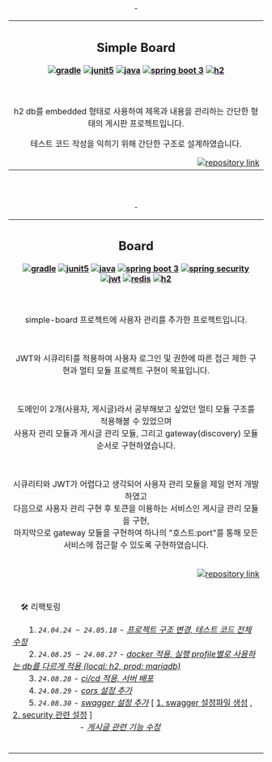 <!-- introduce project repository -------------------------------------------------------------------------------------------------------------------------------------------->
<div align=center>

<br>

-<table>
  <tr><th width=881px>  
    
## Simple Board

[![gradle](https://img.shields.io/badge/Gradle-02303A.svg?style=badge&logo=Gradle&logoColor=white)](https://github.com/zhyun-project/simple-board-01)
[![junit5](https://img.shields.io/badge/JUnit_5-25A162?style=badge&logo=&logoColor=white)](https://github.com/zhyun-project/simple-board-01)
[![java](https://img.shields.io/badge/Java-ED8B00?style=badge&logo=openjdk&logoColor=white)](https://github.com/zhyun-project/simple-board-01)
[![spring boot 3](https://img.shields.io/badge/Spring_boot_3-6DB33F?style=badge&logo=spring&logoColor=white)](https://github.com/zhyun-project/simple-board-01)
[![h2](https://img.shields.io/badge/H2-224DCA?style=badge&logo=h2&logoColor=white)](https://github.com/zhyun-project/simple-board-01)  

</th></tr>
<tr><td align=center>
<br>

h2 db를 embedded 형태로 사용하여 제목과 내용을 관리하는 간단한 형태의 게시판 프로젝트입니다.

테스트 코드 작성을 익히기 위해 간단한 구조로 설계하였습니다.

<div align=right>
  <a href="https://github.com/zhyun-project/simple-board-01"><picture>
        <source media="(prefers-color-scheme: dark)" srcset="https://img.shields.io/badge/Repository%20🔗-100000?style=for-the-badge&logo=github&logoColor=white">
        <source media="(prefers-color-scheme: light)" srcset="https://img.shields.io/badge/Repository%20🔗-2f80ed?style=for-the-badge&logo=github&logoColor=white">
        <img alt="repository link" src="https://img.shields.io/badge/Repository%20🔗-100000?style=for-the-badge&logo=github&logoColor=white"/>
    </picture></a>
</div>

  </td></tr>
</table> 

<br>
<br>

-<table>
  <tr><th width=881>
    
## Board

[![gradle](https://img.shields.io/badge/Gradle-02303A.svg?style=badge&logo=Gradle&logoColor=white)](https://github.com/zhyun-project/simple-board-01)
[![junit5](https://img.shields.io/badge/JUnit_5-25A162?style=badge&logo=&logoColor=white)](https://github.com/zhyun-project/simple-board-01)
[![java](https://img.shields.io/badge/Java-ED8B00?style=badge&logo=openjdk&logoColor=white)](https://github.com/zhyun-project/simple-board-01)
[![spring boot 3](https://img.shields.io/badge/Spring_boot_3-6DB33F?style=badge&logo=spring&logoColor=white)](https://github.com/zhyun-project/simple-board-01)
[![spring security](https://img.shields.io/badge/Spring_Security-6DB33F?style=badge&logo=Spring-Security&logoColor=white)](https://github.com/zhyun-project/simple-board-01)
[![jwt](https://img.shields.io/badge/JWT-000?style=badge&logo=jsonwebtokens&logoColor=white)](https://github.com/zhyun-project/simple-board-01)
[![redis](https://img.shields.io/badge/redis-%23DD0031.svg?&style=badge&logo=redis&logoColor=white)](https://github.com/zhyun-project/simple-board-01)
[![h2](https://img.shields.io/badge/H2-224DCA?style=badge&logo=h2&logoColor=white)](https://github.com/zhyun-project/simple-board-01)  

  </th></tr>
  <tr><td align=center>
<br>

simple-board 프로젝트에 사용자 관리를 추가한 프로젝트입니다.

<br>  

JWT와 시큐리티를 적용하여 사용자 로그인 및 권한에 따른 접근 제한 구현과 멀티 모듈 프로젝트 구현이 목표입니다.

<br>

도메인이 2개(사용자, 게시글)라서 공부해보고 싶었던 멀티 모듈 구조를 적용해볼 수 있었으며  
사용자 관리 모듈과 게시글 관리 모듈, 그리고 gateway(discovery) 모듈 순서로 구현하였습니다.

<br>

시큐리티와 JWT가 어렵다고 생각되어 사용자 관리 모듈을 제일 먼저 개발하였고  
다음으로 사용자 관리 구현 후 토큰을 이용하는 서비스인 게시글 관리 모듈을 구현,    
마지막으로 gateway 모듈을 구현하여 하나의 "호스트:port"를 통해 모든 서비스에 접근할 수 있도록 구현하였습니다.

<br>

<div align=right>
  <a href="https://github.com/zhyun-project/simple-board-02"><picture>
        <source media="(prefers-color-scheme: dark)" srcset="https://img.shields.io/badge/Repository%20🔗-100000?style=for-the-badge&logo=github&logoColor=white">
        <source media="(prefers-color-scheme: light)" srcset="https://img.shields.io/badge/Repository%20🔗-2f80ed?style=for-the-badge&logo=github&logoColor=white">
        <img alt="repository link" src="https://img.shields.io/badge/Repository%20🔗-100000?style=for-the-badge&logo=github&logoColor=white"/>
    </picture></a>
</div>  

  </td></tr>
  <tr><td>
<br>
    
　🛠️ 리팩토링    
 
　　1\. *`24.04.24 ~ 24.05.18`* - [*프로젝트 구조 변경, 테스트 코드 전체 수정*](https://github.com/zhyun-project/simple-board-02/wiki/🛠%EF%B8%8F-리팩토링-1차-⚒%EF%B8%8F)  
　　2\. *`24.08.25 ~ 24.08.27`* - [*docker 적용, 실행 profile별로 사용하는 db를 다르게 적용 (local: h2, prod: mariadb)*](https://github.com/zhyun-project/simple-board-02/pull/92)  
　　3\. *`24.08.28`* - [*ci/cd 적용, 서버 배포*](https://github.com/zhyun-project/simple-board-02/issues/93)  
　　4\. *`24.08.29`* - [*cors 설정 추가*](https://github.com/zhyun-project/simple-board-02/commit/eeacc04e217caff2e2b76321ea0692ad04265517)  
　　5\. *`24.08.30`* - [*swagger 설정 추가*](https://github.com/zhyun-project/simple-board-02/issues/94) [ [1. swagger 설정파일 생성](https://github.com/zhyun-project/simple-board-02/commit/33a9900957a7bb94345cb86bf4b93c30b1b07984) , [2. security 관련 설정](https://github.com/zhyun-project/simple-board-02/commit/1b7de074781a117a3402fbb559fdab52c1f3b5fe) ]  
　　　　　　　　 - [*게시글 관련 기능 수정*](https://github.com/zhyun-project/simple-board-02/issues/98)  
 
<br>
  </td></tr>
</table>


<!-- template ------------------------------------
<br>
<br>
<br>

-<table>
  <tr><th width=881px>
    
## Title

// spec
[![gradle](https://img.shields.io/badge/Gradle-02303A.svg?style=badge&logo=Gradle&logoColor=white)](https://github.com/zhyun-project/simple-board-01)
[![junit5](https://img.shields.io/badge/JUnit_5-25A162?style=badge&logo=&logoColor=white)](https://github.com/zhyun-project/simple-board-01)
[![java](https://img.shields.io/badge/Java-ED8B00?style=badge&logo=openjdk&logoColor=white)](https://github.com/zhyun-project/simple-board-01)
[![spring boot 3](https://img.shields.io/badge/Spring_boot_3-6DB33F?style=badge&logo=spring&logoColor=white)](https://github.com/zhyun-project/simple-board-01)
[![spring security](https://img.shields.io/badge/Spring_Security-6DB33F?style=badge&logo=Spring-Security&logoColor=white)](https://github.com/zhyun-project/simple-board-01)
[![jwt](https://img.shields.io/badge/JWT-000?style=badge&logo=jsonwebtokens&logoColor=white)](https://github.com/zhyun-project/simple-board-01)
[![redis](https://img.shields.io/badge/redis-%23DD0031.svg?&style=badge&logo=redis&logoColor=white)](https://github.com/zhyun-project/simple-board-01)
[![h2](https://img.shields.io/badge/H2-224DCA?style=badge&logo=h2&logoColor=white)](https://github.com/zhyun-project/simple-board-01)  

  </th></tr>
  <tr><td align=center>
<br>

// content

<br>

// repository
<div align=right>
    <a href="https://github.com/zhyun-project/simple-board-02"><picture>
        <source media="(prefers-color-scheme: dark)" srcset="https://img.shields.io/badge/Repository%20🔗-100000?style=for-the-badge&logo=github&logoColor=white">
        <source media="(prefers-color-scheme: light)" srcset="https://img.shields.io/badge/Repository%20🔗-2f80ed?style=for-the-badge&logo=github&logoColor=white">
        <img alt="repository link" src="https://img.shields.io/badge/Repository%20🔗-100000?style=for-the-badge&logo=github&logoColor=white"/>
    </picture></a>
</div>

  </td></tr>
</table>
-->


</div>
